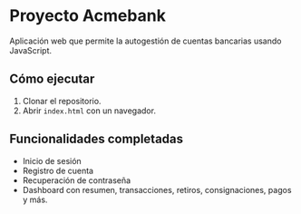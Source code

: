 # Proyecto Acmebank

Aplicación web que permite la autogestión de cuentas bancarias usando JavaScript.

## Cómo ejecutar
1. Clonar el repositorio.
2. Abrir `index.html` con un navegador.

## Funcionalidades completadas
- Inicio de sesión
- Registro de cuenta
- Recuperación de contraseña
- Dashboard con resumen, transacciones, retiros, consignaciones, pagos y más.